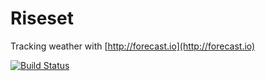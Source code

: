 Riseset
===============

Tracking weather with [http://forecast.io](http://forecast.io)

[![Build Status](https://travis-ci.org/sger/Riseset.svg?branch=master)](https://travis-ci.org/sger/Riseset)
